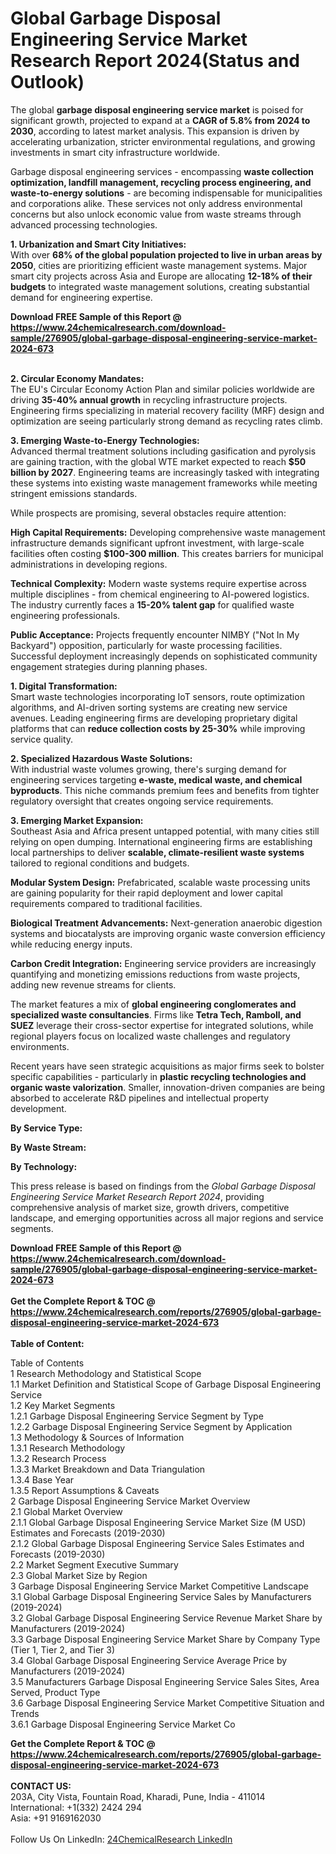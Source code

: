 <h1>Global Garbage Disposal Engineering Service Market Research Report 2024(Status and Outlook)</h1><p>The global <strong>garbage disposal engineering service market</strong> is poised for significant growth, projected to expand at a <strong>CAGR of 5.8% from 2024 to 2030</strong>, according to latest market analysis. This expansion is driven by accelerating urbanization, stricter environmental regulations, and growing investments in smart city infrastructure worldwide.</p><p>Garbage disposal engineering services - encompassing <strong>waste collection optimization, landfill management, recycling process engineering, and waste-to-energy solutions</strong> - are becoming indispensable for municipalities and corporations alike. These services not only address environmental concerns but also unlock economic value from waste streams through advanced processing technologies.</p><p><strong>1. Urbanization and Smart City Initiatives:</strong><br>
With over <strong>68% of the global population projected to live in urban areas by 2050</strong>, cities are prioritizing efficient waste management systems. Major smart city projects across Asia and Europe are allocating <strong>12-18% of their budgets</strong> to integrated waste management solutions, creating substantial demand for engineering expertise.</p><div><b>Download FREE Sample of this Report @ 
            <a href="https://www.24chemicalresearch.com/download-sample/276905/global-garbage-disposal-engineering-service-market-2024-673">
            https://www.24chemicalresearch.com/download-sample/276905/global-garbage-disposal-engineering-service-market-2024-673</a></b></div><br><p><strong>2. Circular Economy Mandates:</strong><br>
The EU's Circular Economy Action Plan and similar policies worldwide are driving <strong>35-40% annual growth</strong> in recycling infrastructure projects. Engineering firms specializing in material recovery facility (MRF) design and optimization are seeing particularly strong demand as recycling rates climb.</p><p><strong>3. Emerging Waste-to-Energy Technologies:</strong><br>
Advanced thermal treatment solutions including gasification and pyrolysis are gaining traction, with the global WTE market expected to reach <strong>$50 billion by 2027</strong>. Engineering teams are increasingly tasked with integrating these systems into existing waste management frameworks while meeting stringent emissions standards.</p><p>While prospects are promising, several obstacles require attention:</p><p><strong>High Capital Requirements:</strong> Developing comprehensive waste management infrastructure demands significant upfront investment, with large-scale facilities often costing <strong>$100-300 million</strong>. This creates barriers for municipal administrations in developing regions.</p><p><strong>Technical Complexity:</strong> Modern waste systems require expertise across multiple disciplines - from chemical engineering to AI-powered logistics. The industry currently faces a <strong>15-20% talent gap</strong> for qualified waste engineering professionals.</p><p><strong>Public Acceptance:</strong> Projects frequently encounter NIMBY ("Not In My Backyard") opposition, particularly for waste processing facilities. Successful deployment increasingly depends on sophisticated community engagement strategies during planning phases.</p><p><strong>1. Digital Transformation:</strong><br>
Smart waste technologies incorporating IoT sensors, route optimization algorithms, and AI-driven sorting systems are creating new service avenues. Leading engineering firms are developing proprietary digital platforms that can <strong>reduce collection costs by 25-30%</strong> while improving service quality.</p><p><strong>2. Specialized Hazardous Waste Solutions:</strong><br>
With industrial waste volumes growing, there's surging demand for engineering services targeting <strong>e-waste, medical waste, and chemical byproducts</strong>. This niche commands premium fees and benefits from tighter regulatory oversight that creates ongoing service requirements.</p><p><strong>3. Emerging Market Expansion:</strong><br>
Southeast Asia and Africa present untapped potential, with many cities still relying on open dumping. International engineering firms are establishing local partnerships to deliver <strong>scalable, climate-resilient waste systems</strong> tailored to regional conditions and budgets.</p><p><strong>Modular System Design:</strong> Prefabricated, scalable waste processing units are gaining popularity for their rapid deployment and lower capital requirements compared to traditional facilities.</p><p><strong>Biological Treatment Advancements:</strong> Next-generation anaerobic digestion systems and biocatalysts are improving organic waste conversion efficiency while reducing energy inputs.</p><p><strong>Carbon Credit Integration:</strong> Engineering service providers are increasingly quantifying and monetizing emissions reductions from waste projects, adding new revenue streams for clients.</p><p>The market features a mix of <strong>global engineering conglomerates and specialized waste consultancies</strong>. Firms like <strong>Tetra Tech, Ramboll, and SUEZ</strong> leverage their cross-sector expertise for integrated solutions, while regional players focus on localized waste challenges and regulatory environments.</p><p>Recent years have seen strategic acquisitions as major firms seek to bolster specific capabilities - particularly in <strong>plastic recycling technologies and organic waste valorization</strong>. Smaller, innovation-driven companies are being absorbed to accelerate R&amp;D pipelines and intellectual property development.</p><p><strong>By Service Type:</strong></p><p><strong>By Waste Stream:</strong></p><p><strong>By Technology:</strong></p><p>This press release is based on findings from the <em>Global Garbage Disposal Engineering Service Market Research Report 2024</em>, providing comprehensive analysis of market size, growth drivers, competitive landscape, and emerging opportunities across all major regions and service segments.</p><div><b>Download FREE Sample of this Report @ 
            <a href="https://www.24chemicalresearch.com/download-sample/276905/global-garbage-disposal-engineering-service-market-2024-673">
            https://www.24chemicalresearch.com/download-sample/276905/global-garbage-disposal-engineering-service-market-2024-673</a></b></div><br><div><b>Get the Complete Report & TOC @ 
            <a href="https://www.24chemicalresearch.com/reports/276905/global-garbage-disposal-engineering-service-market-2024-673">
            https://www.24chemicalresearch.com/reports/276905/global-garbage-disposal-engineering-service-market-2024-673</a></b></div><br>
            <b>Table of Content:</b><p>Table of Contents<br />
1 Research Methodology and Statistical Scope<br />
1.1 Market Definition and Statistical Scope of Garbage Disposal Engineering Service<br />
1.2 Key Market Segments<br />
1.2.1 Garbage Disposal Engineering Service Segment by Type<br />
1.2.2 Garbage Disposal Engineering Service Segment by Application<br />
1.3 Methodology & Sources of Information<br />
1.3.1 Research Methodology<br />
1.3.2 Research Process<br />
1.3.3 Market Breakdown and Data Triangulation<br />
1.3.4 Base Year<br />
1.3.5 Report Assumptions & Caveats<br />
2 Garbage Disposal Engineering Service Market Overview<br />
2.1 Global Market Overview<br />
2.1.1 Global Garbage Disposal Engineering Service Market Size (M USD) Estimates and Forecasts (2019-2030)<br />
2.1.2 Global Garbage Disposal Engineering Service Sales Estimates and Forecasts (2019-2030)<br />
2.2 Market Segment Executive Summary<br />
2.3 Global Market Size by Region<br />
3 Garbage Disposal Engineering Service Market Competitive Landscape<br />
3.1 Global Garbage Disposal Engineering Service Sales by Manufacturers (2019-2024)<br />
3.2 Global Garbage Disposal Engineering Service Revenue Market Share by Manufacturers (2019-2024)<br />
3.3 Garbage Disposal Engineering Service Market Share by Company Type (Tier 1, Tier 2, and Tier 3)<br />
3.4 Global Garbage Disposal Engineering Service Average Price by Manufacturers (2019-2024)<br />
3.5 Manufacturers Garbage Disposal Engineering Service Sales Sites, Area Served, Product Type<br />
3.6 Garbage Disposal Engineering Service Market Competitive Situation and Trends<br />
3.6.1 Garbage Disposal Engineering Service Market Co</p><div><b>Get the Complete Report & TOC @ 
            <a href="https://www.24chemicalresearch.com/reports/276905/global-garbage-disposal-engineering-service-market-2024-673">
            https://www.24chemicalresearch.com/reports/276905/global-garbage-disposal-engineering-service-market-2024-673</a></b></div><br><b>CONTACT US:</b><br>
            203A, City Vista, Fountain Road, Kharadi, Pune, India - 411014<br>
            International: +1(332) 2424 294<br>
            Asia: +91 9169162030 <br><br>
            Follow Us On LinkedIn: <a href="https://www.linkedin.com/company/24chemicalresearch/">24ChemicalResearch LinkedIn</a>